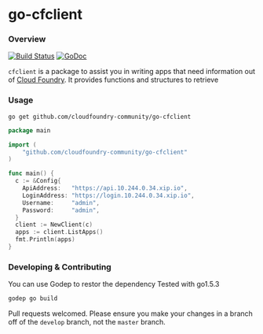 # go-cfclient

### Overview

[![Build Status](https://img.shields.io/travis/cloudfoundry-community/go-cfclient.svg)](https://travis-ci.org/cloudfoundry-community/go-cfclient) [![GoDoc](https://img.shields.io/badge/godoc-reference-blue.svg)](https://godoc.org/github.com/cloudfoundry-community/go-cfclient)

`cfclient` is a package to assist you in writing apps that need information out of [Cloud Foundry](http://cloudfoundry.org). It provides functions and structures to retrieve


### Usage

`go get github.com/cloudfoundry-community/go-cfclient`

```go
package main

import (
	"github.com/cloudfoundry-community/go-cfclient"
)

func main() {
  c := &Config{
    ApiAddress:   "https://api.10.244.0.34.xip.io",
    LoginAddress: "https://login.10.244.0.34.xip.io",
    Username:     "admin",
    Password:     "admin",
  }
  client := NewClient(c)
  apps := client.ListApps()
  fmt.Println(apps)
}
```

### Developing & Contributing

You can use Godep to restor the dependency
Tested with go1.5.3
```bash
godep go build
```

Pull requests welcomed. Please ensure you make your changes in a branch off of the `develop` branch, not the `master` branch.
